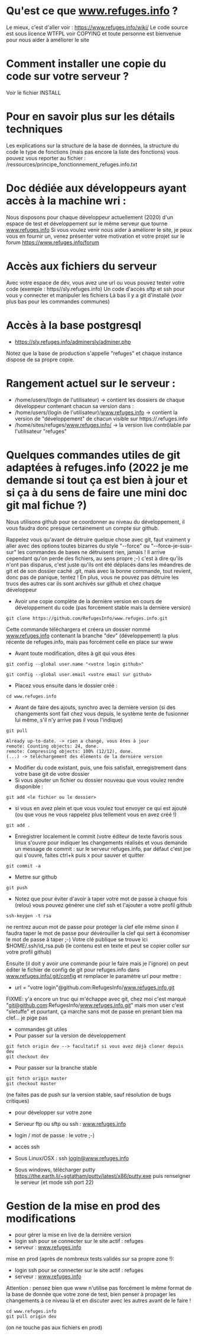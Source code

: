 Qu'est ce que www.refuges.info ?
===============================

Le mieux, c'est d'aller voir : https://www.refuges.info/wiki/
Le code source est sous licence WTFPL voir COPYING et toute personne est bienvenue pour nous aider à améliorer le site

Comment installer une copie du code sur votre serveur ?
=======================================================

Voir le fichier INSTALL

Pour en savoir plus sur les détails techniques
==============================================
Les explications sur la structure de la base de données, la structure du code le type de fonctions (mais pas encore la liste des fonctions) vous pouvez vous reporter au fichier :
/ressources/principe_fonctionnement_refuges.info.txt


Doc dédiée aux développeurs ayant accès à la machine wri :
==========================================================

Nous disposons pour chaque développeur actuellement (2020) d'un espace de test et développement sur le même serveur que tourne www.refuges.info
Si vous voulez venir nous aider à améliorer le site, je peux vous en fournir un, venez présenter votre motivation et votre projet sur le forum https://www.refuges.info/forum

Accès aux fichiers du serveur
=============================

Avec votre espace de dév, vous avez une url ou vous pouvez tester votre code (exemple : https//sly.refuges.info)
Un code d'accès sftp et ssh pour vous y connecter et manipuler les fichiers
Là bas il y a git d'installé (voir plus bas pour les commandes communes)


Accès à la base postgresql
==========================

* https://sly.refuges.info/adminersly/adminer.php

Notez que la base de production s'appelle "refuges" et chaque instance dispose de sa propre copie.
 
Rangement actuel sur le serveur : 
=================================
 * /home/users/(login de l'utilisateur) -> contient les dossiers de chaque développeur contenant chacun sa version dans :
 * /home/users/(login de l'utilisateur)/www.refuges.info -> contient la version de "développement" de chacun visible sur https://<login>.refuges.info
 * /home/sites/refuges/www.refuges.info/ -> la version live contrôlable par l'utilisateur "refuges"

 
 
Quelques commandes utiles de git adaptées à refuges.info (2022 je me demande si tout ça est bien à jour et si ça à du sens de faire une mini doc git mal fichue ?)
========================================================

Nous utilisons github pour se coordonner au niveau du développement, il vous faudra donc presque certainement un compte sur github.

Rappelez vous qu'avant de détruire quelque chose avec git, faut vraiment y aller avec des options toutes bizarres du style "--force" ou "--force-je-suis-sur"
les commandes de bases ne détruisent rien, jamais !
Il arrive cependant qu'on perde des fichiers, au sens propre ;-) c'est à dire qu'ils n'ont pas disparus, c'est juste qu'ils ont été déplacés
dans les méandres de git et de son dossier caché .git, mais avec la bonne commande, tout revient, donc pas de panique, tentez !
En plus, vous ne pouvez pas détruire les trucs des autres car ils sont archivés sur github et chez chaque développeur

* Avoir une copie complète de la dernière version en cours de développement du code (pas forcément stable mais la dernière version)

```
git clone https://github.com/RefugesInfo/www.refuges.info.git
```

Cette commande téléchargera et créera un dossier nommé www.refuges.info contenant la branche "dev" (développement) la plus récente de refuges.info, mais pas forcément
celle en place sur www

* Avant toute modification, dites à git qui vous êtes

```
git config --global user.name "<votre login github>"

git config --global user.email <votre email sur github>

```
* Placez vous ensuite dans le dossier créé :

```
cd www.refuges.info
```

* Avant de faire des ajouts, synchro avec la dernière version (si des changements sont fait chez vous depuis, le système tente de fusionner lui même, s'il n'y arrive pas il vous l'indique)

```
git pull

Already up-to-date. -> rien a changé, vous êtes à jour
remote: Counting objects: 24, done.
remote: Compressing objects: 100% (12/12), done.
(...) -> téléchargement des éléments de la dernière version
```

* Modifier du code existant, puis, une fois satisfait, enregistrement dans votre base git de votre dossier
 * Si vous ajouter un fichier ou dossier nouveau que vous voulez rendre disponible :

```
git add <le fichier ou le dossier>
```

 * si vous en avez plein et que vous voulez tout envoyer ce qui est ajouté (ou que vous ne vous rappelez plus tellement vous en avez créé !)

```
git add . 
```

* Enregistrer localement le commit (votre éditeur de texte favoris sous linux s'ouvre pour indiquer les changements réalisés et vous demande un message de commit : sur le serveur refuges.info, par défaut c'est joe qui s'ouvre, faites ctrl+k puis x pour sauver et quitter

```
git commit -a
```

* Mettre sur github

```
git push
```
* Notez que pour éviter d'avoir à taper votre mot de passe à chaque fois (relou) vous pouvez générer une clef ssh et l'ajouter
a votre profil github 

```
ssh-keygen -t rsa 
```

ne rentrez aucun mot de passe pour protéger la clef elle même sinon il faudra taper le mot de passe pour dévérouiller la clef
qui sert à économiser le mot de passe à taper ;-)
Votre clé publique se trouve ici $HOME/.ssh/id_rsa.pub (le contenu est en texte et peut se copier coller sur votre profil github)

Ensuite (il doit y avoir une commande pour le faire mais je l'ignore) on peut éditer le fichier de config de git pour refuges.info
dans www.refuges.info/.git/config et remplacer le paramètre url pour mettre :
* url = "votre login"@github.com:RefugesInfo/www.refuges.info.git

FIXME: y'a encore un truc qui m'échappe avec git, chez moi c'est marqué "git@github.com:RefugesInfo/www.refuges.info.git" mais mon user c'est "sletuffe"
et pourtant, ça marche sans mot de passe en prenant bien ma clef... je pige pas



* commandes git utiles 
 * Pour passer sur la version de développement

```
git fetch origin dev --> facultatif si vous avez déjà cloner depuis dev
git checkout dev
```

 * Pour passer sur la branche stable

```
git fetch origin master
git checkout master
```

(ne faites pas de push sur la version stable, sauf résolution de bugs critiques)


* pour développer sur votre zone
 * Serveur ftp ou sftp ou ssh : www.refuges.info
 * login  / mot de passe : le votre ;-)

* accès ssh 
 * Sous Linux/OSX : ssh login@www.refuges.info
 * Sous windows, télécharger putty https://the.earth.li/~sgtatham/putty/latest/x86/putty.exe puis renseigner le serveur (et mode ssh port 22)


Gestion de la mise en prod des modifications
===========================================

* pour gérer la mise en live de la dernière version
 * login ssh pour se connecter sur le site actif : refuges
 * serveur : www.refuges.info

mise en prod (après de nombreux tests validés sur sa propre zone !):
 * login ssh pour se connecter sur le site actif : refuges
 * serveur : www.refuges.info
 
Attention : pensez bien que www n'utilise pas forcément le même format de la base de donnée que votre zone de test, bien penser à propager les
changements à ce niveau là et en discuter avec les autres avant de le faire !
 
```
cd www.refuges.info
git pull origin dev
```
(on ne touche pas aux fichiers en prod)

